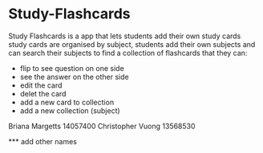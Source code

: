 # Study-Flashcards

Study Flashcards is a app that lets students add their own study cards
study cards are organised by subject, students add their own subjects 
and can search their subjects to find a collection of flashcards that
they can: 
- flip to see question on one side
- see the answer on the other side
- edit the card
- delet the card
- add a new card to collection
- add a new collection (subject)


Briana Margetts 14057400
Christopher Vuong 13568530

*** add other names

